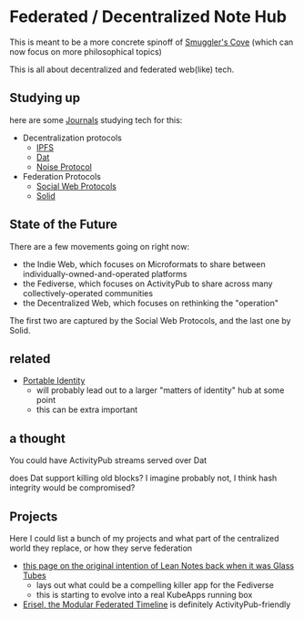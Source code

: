 # Federated / Decentralized Note Hub

This is meant to be a more concrete spinoff of [Smuggler's Cove](58d3072a-0670-4bc3-9db2-fca214ca725e.md) (which can now focus on more philosophical topics)

This is all about decentralized and federated web(like) tech.

## Studying up

here are some [Journals](9403033b-a238-47d1-865b-4e1baa0f2577.md) studying tech for this:

- Decentralization protocols
  - [IPFS](24079268-feb1-43bd-93ae-daff3da9062e.md)
  - [Dat](435af1fd-1d1c-42b6-a591-bfa12141c031.md)
  - [Noise Protocol](42a57674-e119-4e36-a859-55901b6b0f6e.md)
- Federation Protocols
  - [Social Web Protocols](9c65b28f-122d-4243-a346-a5fabd31d7ad.md)
  - [Solid](a493d77d-4f53-4a67-90be-d6d5baa7be12.md)

## State of the Future

There are a few movements going on right now:

- the Indie Web, which focuses on Microformats to share between individually-owned-and-operated platforms
- the Fediverse, which focuses on ActivityPub to share across many collectively-operated communities
- the Decentralized Web, which focuses on rethinking the "operation"

The first two are captured by the Social Web Protocols, and the last one by Solid.

## related

- [Portable Identity](64a52921-8c92-40bb-a0e5-16414cc96d18.md)
  - will probably lead out to a larger "matters of identity" hub at some point
  - this can be extra important

## a thought

You could have ActivityPub streams served over Dat

does Dat support killing old blocks? I imagine probably not, I think hash integrity would be compromised?

## Projects

Here I could list a bunch of my projects and what part of the centralized world they replace, or how they serve federation

- [this page on the original intention of Lean Notes back when it was Glass Tubes](0350c64c-4975-42fc-91ca-92007cd9bcaa.md)
  - lays out what could be a compelling killer app for the Fediverse
  - this is starting to evolve into a real KubeApps running box
- [Erisel, the Modular Federated Timeline](a4698628-2fba-4d14-9f31-72b8e9688445.md) is definitely ActivityPub-friendly
